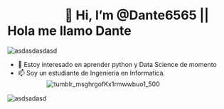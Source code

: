 # ㅤㅤㅤㅤㅤ👋 Hi, I’m @Dante6565 || Hola me llamo Dante 

![asdasdasdasd](https://user-images.githubusercontent.com/86571643/177908654-2a6d1959-91e0-4639-8f4e-d6efb991428c.gif)

- 👀 Estoy interesado en aprender python y Data Science de momento
- 📫 Soy un estudiante de Ingenieria en Informatica.ㅤㅤㅤㅤㅤㅤㅤㅤㅤㅤㅤㅤㅤㅤㅤㅤ![tumblr_msghrgofKx1rmwwbuo1_500](https://user-images.githubusercontent.com/86571643/177909721-fc53185b-14e5-418b-a1ea-6747dfa06df7.gif)


<!---
Dante6565/Dante6565 is a ✨ special ✨ repository because its `README.md` (this file) appears on your GitHub profile.
You can click the Preview link to take a look at your changes.
--->

![asdsadasd](https://user-images.githubusercontent.com/86571643/177908525-c2918834-341c-43df-b893-bfd7c4940506.gif)
